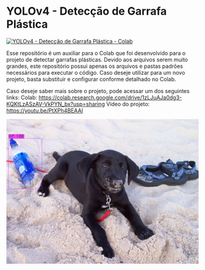 # YOLOv4 - Detecção de Garrafa Plástica
[![YOLOv4 - Detecção de Garrafa Plástica - Colab](https://colab.research.google.com/assets/colab-badge.svg)](https://colab.research.google.com/drive/1zLJuAJa0dg3-KQKtLzASzAV-VkPYN_bx?usp=sharing)

Esse repositório é um auxiliar para o Colab que foi desenvolvido para o projeto de detectar garrafas plásticas.
Devido aos arquivos serem muito grandes, este repositório possui apenas os arquivos e pastas padrões necessários para executar o código. Caso deseje utilizar para um novo projeto, basta substituir e configurar conforme detalhado no Colab.

Caso deseje saber mais sobre o projeto, pode acessar um dos seguintes links:
Colab: https://colab.research.google.com/drive/1zLJuAJa0dg3-KQKtLzASzAV-VkPYN_bx?usp=sharing
Vídeo do projeto: https://youtu.be/PtXPh4BEAAI

![Deteccao Garrafa Plastica](img/eb6a929172af5a8e.jpg)